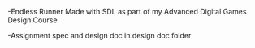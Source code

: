 

-Endless Runner Made with SDL as part of my Advanced Digital Games Design Course

-Assignment spec and design doc in design doc folder
